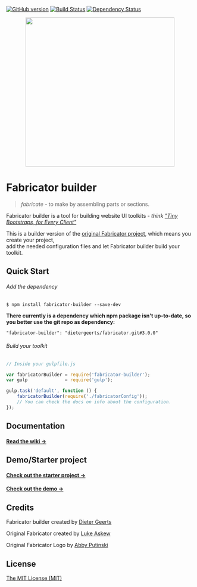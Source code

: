 [![GitHub version](https://badge.fury.io/gh/dietergeerts%2Ffabricator-builder.svg)](https://badge.fury.io/gh/dietergeerts%2Ffabricator-builder)
[![Build Status](https://travis-ci.org/dietergeerts/fabricator-builder.svg)](https://travis-ci.org/dietergeerts/fabricator-builder)
[![Dependency Status](https://david-dm.org/dietergeerts/fabricator-builder.svg)](https://david-dm.org/dietergeerts/fabricator-builder)

<p align="center">
  <img src="https://rawgit.com/dietergeerts/fabricator/master/logo.svg" width="400">
</p>

# Fabricator builder

> _fabricate_ - to make by assembling parts or sections.

Fabricator builder is a tool for building website UI toolkits - _think ["Tiny Bootstraps, for Every Client"](http://daverupert.com/2013/04/responsive-deliverables/#tiny-bootstraps-for-every-client)_

This is a builder version of the [original Fabricator project](https://github.com/fbrctr/fabricator), 
which means you create your project,  
add the needed configuration files and let Fabricator builder build your toolkit.

## Quick Start

###### Add the dependency

```
$ npm install fabricator-builder --save-dev
```

**There currently is a dependency which npm package isn't up-to-date, so you better use the git repo as dependency:**

```
"fabricator-builder": "dietergeerts/fabricator.git#3.0.0"
```

###### Build your toolkit

```javascript
// Inside your gulpfile.js

var fabricatorBuilder = require('fabricator-builder');
var gulp              = require('gulp');

gulp.task('default', function () {
    fabricatorBuilder(require('./fabricatorConfig'));
    // You can check the docs on info about the configuration.
});
```

## Documentation

#### [Read the wiki →](https://github.com/dietergeerts/fabricator-builder/wiki)

## Demo/Starter project

#### [Check out the starter project →](https://github.com/dietergeerts/fabricator-starter)
#### [Check out the demo →](http://www.dworks.be/fabricator-builder-demo/)

## Credits

Fabricator builder created by [Dieter Geerts](https://github.com/dietergeerts)

Original Fabricator created by [Luke Askew](http://twitter.com/lukeaskew)

Original Fabricator Logo by [Abby Putinski](https://abbyputinski.com/)

## License

[The MIT License (MIT)](http://opensource.org/licenses/mit-license.php)

